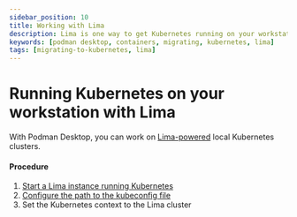 ```yaml
---
sidebar_position: 10
title: Working with Lima
description: Lima is one way to get Kubernetes running on your workstation.
keywords: [podman desktop, containers, migrating, kubernetes, lima]
tags: [migrating-to-kubernetes, lima]
---
```


# Running Kubernetes on your workstation with Lima

With Podman Desktop, you can work on [Lima-powered](https://lima-vm.io/) local Kubernetes clusters.

#### Procedure

1. [Start a Lima instance running Kubernetes](/docs/installation/creating-a-lima-instance-with-podman-desktop)
1. [Configure the path to the kubeconfig file](/docs/kubernetes/configuring-access-to-a-kubernetes-cluster)
1. Set the Kubernetes context to the Lima cluster
